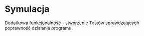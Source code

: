 # Symulacja

Dodatkowa funkcjonalność - stworzenie Testów sprawdzających poprawność działania programu.
